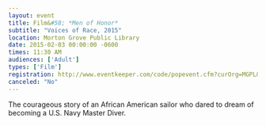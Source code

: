 ```yaml
---
layout: event
title: Film&#58; *Men of Honor*
subtitle: "Voices of Race, 2015"
location: Morton Grove Public Library
date: 2015-02-03 00:00:00 -0600
times: 11:30 AM
audiences: ['Adult']
types: ['Film']
registration: http://www.eventkeeper.com/code/popevent.cfm?curOrg=MGPL&curApp=events&eID=3715759&thisDate=NO_DATE
canceled: "No"
---
```

The courageous story of an African American sailor who dared to dream of becoming a U.S. Navy Master Diver.
